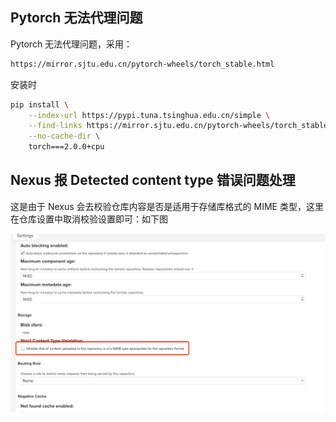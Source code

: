 ## Pytorch 无法代理问题

Pytorch 无法代理问题，采用：

```bash
https://mirror.sjtu.edu.cn/pytorch-wheels/torch_stable.html
```

安装时

```bash
pip install \
    --index-url https://pypi.tuna.tsinghua.edu.cn/simple \
    --find-links https://mirror.sjtu.edu.cn/pytorch-wheels/torch_stable.html \
    --no-cache-dir \
    torch===2.0.0+cpu
```

## Nexus 报 Detected content type 错误问题处理

这是由于 Nexus 会去校验仓库内容是否是适用于存储库格式的 MIME 类型，这里在仓库设置中取消校验设置即可：如下图

![image-20250617173901625](./.assets/Nexus其他故障处理/image-20250617173901625.png)